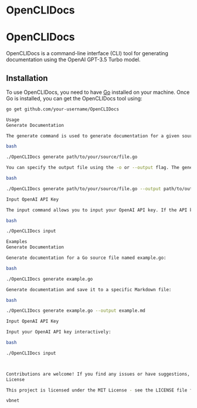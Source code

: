 # OpenCLIDocs

# OpenCLIDocs

OpenCLIDocs is a command-line interface (CLI) tool for generating documentation using the OpenAI GPT-3.5 Turbo model.

## Installation

To use OpenCLIDocs, you need to have [Go](https://golang.org/) installed on your machine. Once Go is installed, you can get the OpenCLIDocs tool using:

```bash
go get github.com/your-username/OpenCLIDocs

Usage
Generate Documentation

The generate command is used to generate documentation for a given source file. By default, it looks for the source file in the current directory and its subdirectories.

bash

./OpenCLIDocs generate path/to/your/source/file.go

You can specify the output file using the -o or --output flag. The generated documentation will be written to the specified Markdown file.

bash

./OpenCLIDocs generate path/to/your/source/file.go --output path/to/output/file.md

Input OpenAI API Key

The input command allows you to input your OpenAI API key. If the API key is not set, it prompts you to enter the key interactively.

bash

./OpenCLIDocs input

Examples
Generate Documentation

Generate documentation for a Go source file named example.go:

bash

./OpenCLIDocs generate example.go

Generate documentation and save it to a specific Markdown file:

bash

./OpenCLIDocs generate example.go --output example.md

Input OpenAI API Key

Input your OpenAI API key interactively:

bash

./OpenCLIDocs input



Contributions are welcome! If you find any issues or have suggestions, please open an issue or submit a pull request.
License

This project is licensed under the MIT License - see the LICENSE file for details.

vbnet
